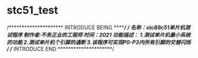 # stc51_test
/*********************  INTRODUCE BEING  *********************/
/*
*名称：stc89c51单片机测试程序
*制作者:不务正业的工程师
*时间：2021
*功能描述：
            1.测试单片机最小系统的功能
            2.测试单片机个引脚的通断
            3.该程序可实现P0-P3内所有引脚的交替闪烁
*/
/*********************  INTRODUCE END  *********************/

